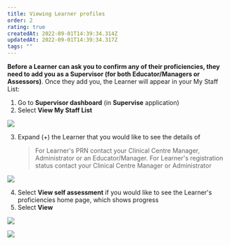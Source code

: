 ```yaml
---
title: Viewing Learner profiles
order: 2
rating: true
createdAt: 2022-09-01T14:39:34.314Z
updatedAt: 2022-09-01T14:39:34.317Z
tags: ""
---
```

**Before a Learner can ask you to confirm any of their proficiencies, they need to add you as a Supervisor (for both Educator/Managers or Assessors)**. Once they add you, the Learner will appear in your My Staff List:

1. Go to **Supervisor dashboard** (in **Supervise** application) 
2. Select **View My Staff List**

![](/img/promoting_1.png)

3. Expand (+) the Learner that you would like to see the details of 

   > For Learner's PRN contact your Clinical Centre Manager, Administrator or an Educator/Manager. For Learner's registration status contact your Clinical Centre Manager or Administrator

![](/img/a_viewing-staff_1.png)

4. Select **View self assessment** if you would like to see the Learner's proficiencies home page, which shows progress
5. Select **View**

![](/img/a_viewing-staff_3.png)

![](/img/a_viewing-staff_4.png)